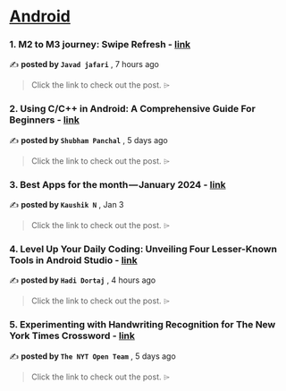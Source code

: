 
<h1><a href=https://medium.com/tag/android/recommended target="_blank" rel="noopener noreferrer">Android</a></h1>
<h3>1. M2 to M3 journey: Swipe Refresh - <a href=https://medium.com/@thatsmejavad/m2-to-m3-journey-swipe-refresh-167143c21686?source=tag_recommended_feed---------0-84----------android----------687e6109_16f4_4fca_aa47_c40f4de784a1------- target="_blank" rel="noopener noreferrer">link</a></h3>

✍️ **posted by `Javad jafari`** <date> , 7 hours ago</date>

<blockquote>Click the link to check out the post. ⌲</blockquote>

<h3>2. Using C/C++ in Android: A Comprehensive Guide For Beginners - <a href=https://medium.com/proandroiddev/using-c-c-in-android-a-comprehensive-guide-for-beginners-8a870cf3dba6?source=tag_recommended_feed---------1-107----------android----------687e6109_16f4_4fca_aa47_c40f4de784a1------- target="_blank" rel="noopener noreferrer">link</a></h3>

✍️ **posted by `Shubham Panchal`** <date> , 5 days ago</date>

<blockquote>Click the link to check out the post. ⌲</blockquote>

<h3>3. Best Apps for the month — January 2024 - <a href=https://medium.com/@kaushiknune5/best-apps-for-the-month-january-2024-5e5ba103a6b1?source=tag_recommended_feed---------2-85----------android----------687e6109_16f4_4fca_aa47_c40f4de784a1------- target="_blank" rel="noopener noreferrer">link</a></h3>

✍️ **posted by `Kaushik N`** <date> , Jan 3</date>

<blockquote>Click the link to check out the post. ⌲</blockquote>

<h3>4. Level Up Your Daily Coding: Unveiling Four Lesser-Known Tools in Android Studio - <a href=https://medium.com/@hadidortaj/level-up-your-daily-coding-unveiling-four-lesser-known-tools-in-android-studio-df58f152de62?source=tag_recommended_feed---------3-84----------android----------687e6109_16f4_4fca_aa47_c40f4de784a1------- target="_blank" rel="noopener noreferrer">link</a></h3>

✍️ **posted by `Hadi Dortaj`** <date> , 4 hours ago</date>

<blockquote>Click the link to check out the post. ⌲</blockquote>

<h3>5. Experimenting with Handwriting Recognition for The New York Times Crossword - <a href=https://medium.com/timesopen/experimenting-with-handwriting-recognition-for-new-york-times-crossword-a78e08fec08f?source=tag_recommended_feed---------4-107----------android----------687e6109_16f4_4fca_aa47_c40f4de784a1------- target="_blank" rel="noopener noreferrer">link</a></h3>

✍️ **posted by `The NYT Open Team`** <date> , 5 days ago</date>

<blockquote>Click the link to check out the post. ⌲</blockquote>

